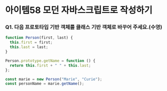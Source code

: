 # 아이템58 모던 자바스크립트로 작성하기

### Q1. 다음 프로토타입 기반 객체를 클래스 기반 객체로 바꾸어 주세요.(수영)
```ts
function Person(first, last) {
  this.first = first;
  this.last = last;
}

Person.prototype.getName = function () {
  return this.first + " " + this.last;
};

const marie = new Person("Marie", "Curie");
const personName = marie.getName();

```
